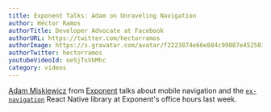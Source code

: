 ```yaml
---
title: Exponent Talks: Adam on Unraveling Navigation
author: Héctor Ramos
authorTitle: Developer Advocate at Facebook
authorURL: https://twitter.com/hectorramos
authorImage: https://s.gravatar.com/avatar/f2223874e66e884c99087e452501f2da?s=128
authorTwitter: hectorramos
youtubeVideoId: oeSjTxVkMhc
category: videos
---
```


[Adam Miskiewicz](https://twitter.com/skevy) from [Exponent](http://getexponent.com/) talks about mobile navigation and the [`ex-navigation`](https://github.com/exponentjs/ex-navigation) React Native library at Exponent's office hours last week.
